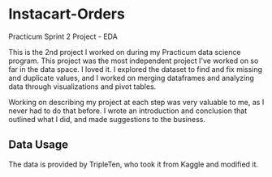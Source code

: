 # Instacart-Orders
Practicum Sprint 2 Project - EDA

This is the 2nd project I worked on during my Practicum data science program.
This project was the most independent project I've worked on so far in the data 
space. I loved it. I explored the dataset to find and fix missing and duplicate values, and I worked on merging dataframes and analyzing data through visualizations and pivot tables. 

Working on describing my project at each step was very valuable to me, as I never had to do that before. I wrote an introduction and conclusion that outlined what I did, and made suggestions to the business.

## Data Usage
The data is provided by TripleTen, who took it from Kaggle and modified it.
